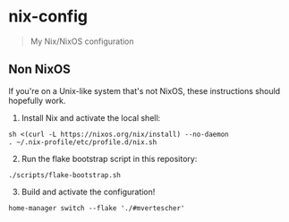 # nix-config

> My Nix/NixOS configuration

## Non NixOS

If you're on a Unix-like system that's not NixOS, these instructions should
hopefully work.

1. Install Nix and activate the local shell:

```
sh <(curl -L https://nixos.org/nix/install) --no-daemon
. ~/.nix-profile/etc/profile.d/nix.sh
```

2. Run the flake bootstrap script in this repository:

```
./scripts/flake-bootstrap.sh
```

3. Build and activate the configuration!

```
home-manager switch --flake './#mvertescher'
```
